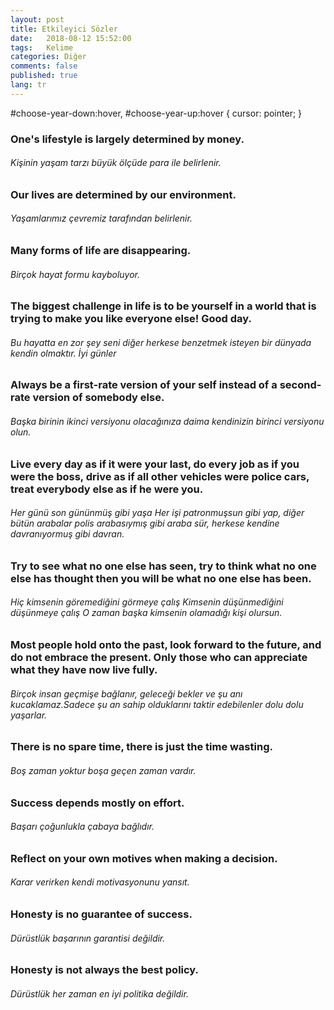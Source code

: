 ```yaml
---
layout: post
title: Etkileyici Sözler 
date:   2018-08-12 15:52:00
tags:   Kelime
categories: Diğer
comments: false
published: true
lang: tr
---
```


  

#choose-year-down:hover, #choose-year-up:hover { cursor: pointer; }

### One's lifestyle is largely determined by money.

###### Kişinin yaşam tarzı büyük ölçüde para ile belirlenir.

### Our lives are determined by our environment.

###### Yaşamlarımız çevremiz tarafından belirlenir.

### Many forms of life are disappearing.

###### Birçok hayat formu kayboluyor.

### The biggest challenge in life is to be yourself in a world that is trying to make you like everyone else! Good day.

###### Bu hayatta en zor şey seni diğer herkese benzetmek isteyen bir dünyada kendin olmaktır. İyi günler

### Always be a first-rate version of your self instead of a second-rate version of somebody else.

###### Başka birinin ikinci versiyonu olacağınıza daima kendinizin birinci versiyonu olun.

### Live every day as if it were your last, do every job as if you were the boss, drive as if all other vehicles were police cars, treat everybody else as if he were you.

###### Her günü son gününmüş gibi yaşa Her işi patronmuşsun gibi yap, diğer bütün arabalar polis arabasıymış gibi araba sür, herkese kendine davranıyormuş gibi davran.

### Try to see what no one else has seen, try to think what no one else has thought then you will be what no one else has been.

###### Hiç kimsenin göremediğini görmeye çalış Kimsenin düşünmediğini düşünmeye çalış O zaman başka kimsenin olamadığı kişi olursun.

### Most people hold onto the past, look forward to the future, and do not embrace the present. Only those who can appreciate what they have now live fully.

###### Birçok insan geçmişe bağlanır, geleceği bekler ve şu anı kucaklamaz.Sadece şu an sahip olduklarını taktir edebilenler dolu dolu yaşarlar.

### There is no spare time, there is just the time wasting.

###### Boş zaman yoktur boşa geçen zaman vardır.

### Success depends mostly on effort.

###### Başarı çoğunlukla çabaya bağlıdır.

### Reflect on your own motives when making a decision.

###### Karar verirken kendi motivasyonunu yansıt.

### Honesty is no guarantee of success.

###### Dürüstlük başarının garantisi değildir.

### Honesty is not always the best policy.

###### Dürüstlük her zaman en iyi politika değildir.
